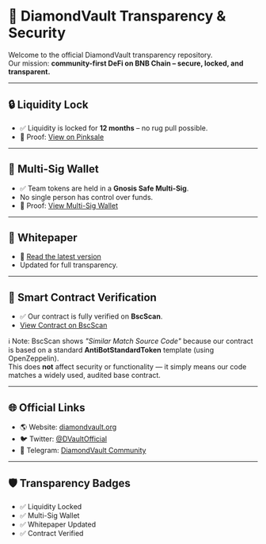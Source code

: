 # 💎 DiamondVault Transparency & Security

Welcome to the official DiamondVault transparency repository.  
Our mission: **community-first DeFi on BNB Chain – secure, locked, and transparent.**

---

## 🔒 Liquidity Lock
- ✅ Liquidity is locked for **12 months** – no rug pull possible.  
- 📄 Proof: [View on Pinksale](https://pinksale.finance/pinklock/bsc/record/1344110)

---

## 🔑 Multi-Sig Wallet
- ✅ Team tokens are held in a **Gnosis Safe Multi-Sig**.  
- No single person has control over funds.  
- 📄 Proof: [View Multi-Sig Wallet](https://app.safe.global/transactions/history?safe=bnb:0x401c66bb9D59C6165243Af9be621409CB2bf0531)

---

## 📜 Whitepaper
- 📄 [Read the latest version](https://github.com/DiamondVault/Dvault-Whitepaper)  
- Updated for full transparency.

---

## 📜 Smart Contract Verification
- ✅ Our contract is fully verified on **BscScan**.  
- [View Contract on BscScan](https://bscscan.com/address/0x5e731816eE98487A667ed5051e773a19D48d1203#code)

ℹ️ Note: BscScan shows *"Similar Match Source Code"* because our contract is based on a standard **AntiBotStandardToken** template (using OpenZeppelin).  
This does **not** affect security or functionality — it simply means our code matches a widely used, audited base contract.

---

## 🌐 Official Links
- 🌎 Website: [diamondvault.org](https://diamondvault.org)  
- 🐦 Twitter: [@DVaultOfficial](https://twitter.com/DVaultOfficial)  
- 💬 Telegram: [DiamondVault Community](https://t.me/...)  

---

## 🛡️ Transparency Badges
- ✅ Liquidity Locked  
- ✅ Multi-Sig Wallet  
- ✅ Whitepaper Updated  
- ✅ Contract Verified  
